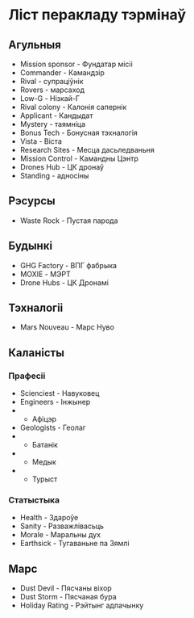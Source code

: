 # Ліст перакладу тэрмінаў

## Агульныя
- Mission sponsor - Фундатар місіі
- Commander - Камандзір
- Rival - супраціўнік
- Rovers - марсаход
- Low-G - Нізкай-Г
- Rival colony - Калонія сапернік
- Applicant - Кандыдат
- Mystery - таямніца
- Bonus Tech - Бонусная тэхналогія
- Vista - Віста
- Research Sites - Месца дасьледваньня
- Mission Control - Камандны Цэнтр
- Drones Hub - ЦК дронаў
- Standing - адносіны

## Рэсурсы
- Waste Rock - Пустая парода

## Будынкі
- GHG Factory - ВПГ фабрыка
- MOXIE - МЭРТ
- Drone Hubs - ЦК Дронамі

## Тэхналогіі
- Mars Nouveau - Марс Нуво

## Каланісты

### Прафесіі
- Scienciest - Навуковец
- Engineers - Інжынер
-  - Афіцэр
- Geologists - Геолаг
-  - Батанік
-  - Медык
-  - Турыст

### Статыстыка
- Health - Здароўе
- Sanity - Разважлівасьць
- Morale - Маральны дух
- Earthsick - Тугаваньне па Зямлі

## Марс
- Dust Devil - Пясчаны віхор
- Dust Storm - Пясчаная бура
- Holiday Rating - Рэйтынг адпачынку
